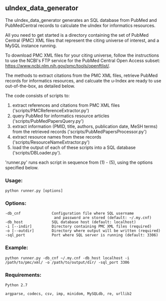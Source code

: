 ## uIndex_data_generator

The uIndex_data_generator generates an SQL database from PubMed and PubMedCentral records to calculate the uIndex for informatics resources.

All you need to get started is a directory containing the set of PubMed Central (PMC) XML files that represent the citing universe of interest, and a MySQL instance running. 

To download PMC XML files for your citing universe, follow the instructions to use the NCBI's FTP service for the PubMed Central Open Access subset: https://www.ncbi.nlm.nih.gov/pmc/tools/openftlist/.

The methods to extract citations from the PMC XML files, retrieve PubMed records for informatics resources, and calcuate the u-Index are ready to use out-of-the-box, as detailed below. 

The code consists of scripts to: 
  1. extract references and citations from PMC XML files ('scripts/PMCReferenceExtractor.py')
  2. query PubMed for informatics resource articles ('scripts/PubMedPapersQuery.py')
  3. extract information (PMID, title, authors, publication date, MeSH terms) from the retrieved records ('scripts/PubMedPapersProcessor.py')
  4. extract resource names from these records ('scripts/ResourceNameExtractor.py')
  5. load the output of each of these scripts into a SQL database ('scripts/DBLoader.py'). 

'runner.py' runs each script in sequence from (1) - (5), using the options specified below.

### Usage:
    python runner.py [options]

### Options:
    -db_cnf              Configuration file where SQL username 
                          and password are stored (default: ~/.my.cnf)
    -db_host             SQL database host (default: localhost)
    -i [--indir]         Directory containing PMC XML files (required)
    -o [--outdir]        Directory where output will be written (required)
    -sql_port            Port where SQL server is running (default: 3306)
    
### Example:
    python runner.py -db_cnf ~/.my.cnf -db_host localhost -i /path/to/pmc/xml/ -o /path/to/output/dir/ -sql_port 3306

### Requirements:
    Python 2.7
    
    argparse, codecs, csv, imp, minidom, MySQLdb, re, urllib2
